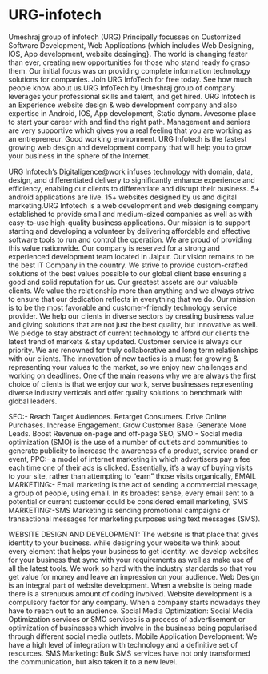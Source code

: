 # URG-infotech
Umeshraj group of infotech (URG)   Principally focusses on Customized Software Development, Web Applications {which includes Web Designing, IOS, App development, website desinging}. The world is changing faster than ever, creating new opportunities for those who stand ready fo grasp them. Our initial focus was on providing complete information technology solutions for companies. Join URG InfoTech for free today. See how much people know about us.URG InfoTech by Umeshraj group of company leverages your professional skills and talent, and get hired. URG  Infotech is an Experience website design &amp; web development company and also expertise in Android, IOS, App development, Static dynam. Awesome place to start your career with and find the right path. Management and seniors are very supportive which gives you a real feeling that you are working as an entrepreneur. Good working environment. URG  Infotech is the fastest growing web design and development company that will help you to grow your business in the sphere of the Internet. 


URG Infotech’s Digitaligence@work infuses technology with domain, data, design, and differentiated delivery to significantly enhance experience and efficiency, enabling our clients to differentiate and disrupt their business. 5+ android applications are live. 15+ websites designed by us and digital marketing.URG Infotech is a web development and web designing company established to provide small and medium-sized companies as well as with easy-to-use high-quality business applications. Our mission is to support starting and developing a volunteer by delivering affordable and effective software tools to run and control the operation. We are proud of providing this value nationwide. Our company is reserved for a strong and experienced development team located in Jaipur. Our vision remains to be the best IT Company in the country. We strive to provide custom-crafted solutions of the best values possible to our global client base ensuring a good and solid reputation for us. Our greatest assets are our valuable clients. We value the relationship more than anything and we always strive to ensure that our dedication reflects in everything that we do. Our mission is to be the most favorable and customer-friendly technology service provider. We help our clients in diverse sectors by creating business value and giving solutions that are not just the best quality, but innovative as well. We pledge to stay abstract of current technology to afford our clients the latest trend of markets &amp; stay updated. Customer service is always our priority. We are renowned for truly collaborative and long term relationships with our clients. The innovation of new tactics is a must for growing &amp; representing your values to the market, so we enjoy new challenges and working on deadlines. One of the main reasons why we are always the first choice of clients is that we enjoy our work, serve businesses representing diverse industry verticals and offer quality solutions to benchmark with global leaders. 

SEO:-  Reach Target Audiences. Retarget Consumers. Drive Online Purchases. Increase Engagement. Grow Customer Base. Generate More Leads. Boost Revenue on-page and off-page SEO, SMO:- Social media optimization (SMO) is the use of a number of outlets and communities to generate publicity to increase the awareness of a product, service brand or event, PPC:- a model of internet marketing in which advertisers pay a fee each time one of their ads is clicked. Essentially, it’s a way of buying visits to your site, rather than attempting to “earn” those visits organically, EMAIL MARKETING:- Email marketing is the act of sending a commercial message,  a group of people, using email. In its broadest sense, every email sent to a potential or current customer could be considered email marketing, SMS MARKETING:-SMS Marketing is sending promotional campaigns or transactional messages for marketing purposes using text messages (SMS). 

WEBSITE DESIGN AND DEVELOPMENT: The website is that place that gives identity to your business. while designing your website we think about every element that helps your business to get identity. we develop websites for your business that sync with your requirements as well as make use of all the latest tools.  We work so hard with the industry standards so that you get value for money and leave an impression on your audience. Web Design is an integral part of website development. When a website is being made there is a strenuous amount of coding involved. Website development is a compulsory factor for any company. When a company starts nowadays they have to reach out to an audience. Social Media Optimization: Social Media Optimization services or SMO services is a process of advertisement or optimization of businesses which involve in the business being popularised through different social media outlets. Mobile Application Development: We have a high level of integration with technology and a definitive set of resources. SMS Marketing: Bulk SMS services have not only transformed the communication, but also taken it to a new level. 
